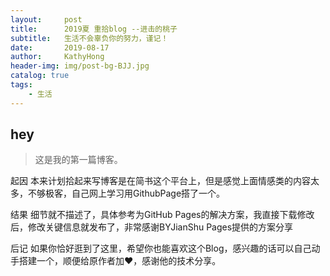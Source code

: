 ```yaml
---
layout:     post
title:      2019夏 重拾blog --进击的桃子
subtitle:   生活不会辜负你的努力，谨记！
date:       2019-08-17
author:     KathyHong
header-img: img/post-bg-BJJ.jpg
catalog: true
tags:
    - 生活
---
```



## hey

>这是我的第一篇博客。

起因
本来计划拾起来写博客是在简书这个平台上，但是感觉上面情感类的内容太多，不够极客，自己网上学习用GithubPage搭了一个。

结果
细节就不描述了，具体参考为GitHub Pages的解决方案，我直接下载修改后，修改关键信息就发布了，非常感谢BYJianShu Pages提供的方案分享

后记
如果你恰好逛到了这里，希望你也能喜欢这个Blog，感兴趣的话可以自己动手搭建一个，顺便给原作者加❤，感谢他的技术分享。

